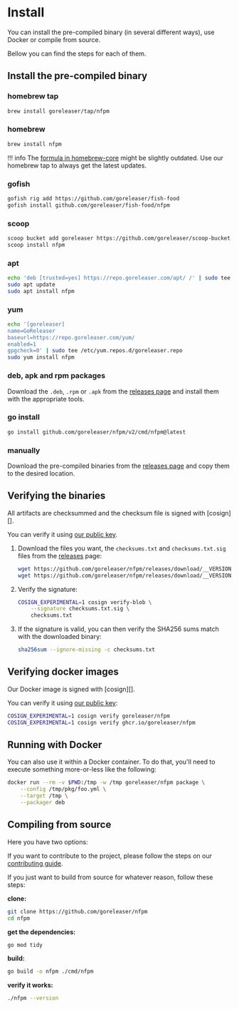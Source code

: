 # Install

You can install the pre-compiled binary (in several different ways), use Docker or compile from source.

Bellow you can find the steps for each of them.

## Install the pre-compiled binary

### homebrew tap

```sh
brew install goreleaser/tap/nfpm
```

### homebrew

```sh
brew install nfpm
```

!!! info
    The [formula in homebrew-core](https://github.com/Homebrew/homebrew-core/blob/master/Formula/nfpm.rb) might be slightly outdated.
    Use our homebrew tap to always get the latest updates.

### gofish

```sh
gofish rig add https://github.com/goreleaser/fish-food
gofish install github.com/goreleaser/fish-food/nfpm
```

### scoop

```sh
scoop bucket add goreleaser https://github.com/goreleaser/scoop-bucket.git
scoop install nfpm
```

### apt

```sh
echo 'deb [trusted=yes] https://repo.goreleaser.com/apt/ /' | sudo tee /etc/apt/sources.list.d/goreleaser.list
sudo apt update
sudo apt install nfpm
```

### yum

```sh
echo '[goreleaser]
name=GoReleaser
baseurl=https://repo.goreleaser.com/yum/
enabled=1
gpgcheck=0' | sudo tee /etc/yum.repos.d/goreleaser.repo
sudo yum install nfpm
```

### deb, apk and rpm packages

Download the `.deb`, `.rpm` or `.apk` from the [releases page][releases] and install them with the appropriate tools.

### go install

```sh
go install github.com/goreleaser/nfpm/v2/cmd/nfpm@latest
```

### manually

Download the pre-compiled binaries from the [releases page][releases] and copy them to the desired location.

## Verifying the binaries

All artifacts are checksummed and the checksum file is signed with [cosign][].

You can verify it using [our public key](https://goreleaser.com/static/goreleaser.pub).

1. Download the files you want, the `checksums.txt` and `checksums.txt.sig` files from the [releases][releases] page:
	```sh
	wget https://github.com/goreleaser/nfpm/releases/download/__VERSION__/checksums.txt
	wget https://github.com/goreleaser/nfpm/releases/download/__VERSION__/checksums.txt.sig
	```

1. Verify the signature:
	```sh
	COSIGN_EXPERIMENTAL=1 cosign verify-blob \
		--signature checksums.txt.sig \
		checksums.txt
	```
1. If the signature is valid, you can then verify the SHA256 sums match with the downloaded binary:
	```sh
	sha256sum --ignore-missing -c checksums.txt
	```

## Verifying docker images

Our Docker image is signed with [cosign][].

You can verify it using [our public key](https://goreleaser.com/static/goreleaser.pub):

```sh
COSIGN_EXPERIMENTAL=1 cosign verify	goreleaser/nfpm
COSIGN_EXPERIMENTAL=1 cosign verify ghcr.io/goreleaser/nfpm
```

## Running with Docker

You can also use it within a Docker container. To do that, you'll need to
execute something more-or-less like the following:

```sh
docker run --rm -v $PWD:/tmp -w /tmp goreleaser/nfpm package \
	--config /tmp/pkg/foo.yml \
	--target /tmp \
	--packager deb
```

## Compiling from source

Here you have two options:

If you want to contribute to the project, please follow the steps on our [contributing guide](/contributing).

If you just want to build from source for whatever reason, follow these steps:

**clone:**

```sh
git clone https://github.com/goreleaser/nfpm
cd nfpm
```

**get the dependencies:**

```sh
go mod tidy
```

**build:**

```sh
go build -o nfpm ./cmd/nfpm
```

**verify it works:**

```sh
./nfpm --version
```

[releases]: https://github.com/goreleaser/nfpm/releases
